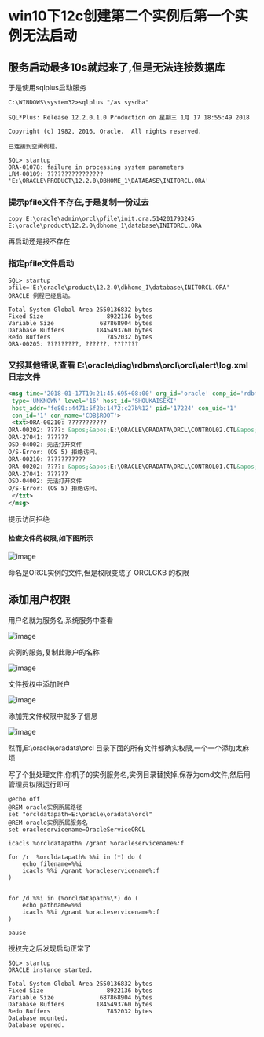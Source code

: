 # win10下12c创建第二个实例后第一个实例无法启动

## 服务启动最多10s就起来了,但是无法连接数据库

于是使用sqlplus启动服务

```
C:\WINDOWS\system32>sqlplus "/as sysdba"

SQL*Plus: Release 12.2.0.1.0 Production on 星期三 1月 17 18:55:49 2018

Copyright (c) 1982, 2016, Oracle.  All rights reserved.

已连接到空闲例程。

SQL> startup
ORA-01078: failure in processing system parameters
LRM-00109: ???????????????? 'E:\ORACLE\PRODUCT\12.2.0\DBHOME_1\DATABASE\INITORCL.ORA'

```

### 提示pfile文件不存在,于是复制一份过去

```
copy E:\oracle\admin\orcl\pfile\init.ora.514201793245 E:\oracle\product\12.2.0\dbhome_1\database\INITORCL.ORA
```

再启动还是报不存在

### 指定pfile文件启动

```
SQL> startup pfile='E:\oracle\product\12.2.0\dbhome_1\database\INITORCL.ORA'
ORACLE 例程已经启动。

Total System Global Area 2550136832 bytes
Fixed Size                  8922136 bytes
Variable Size             687868904 bytes
Database Buffers         1845493760 bytes
Redo Buffers                7852032 bytes
ORA-00205: ?????????, ??????, ???????
```

### 又报其他错误,查看 E:\oracle\diag\rdbms\orcl\orcl\alert\log.xml 日志文件

```Xml
<msg time='2018-01-17T19:21:45.695+08:00' org_id='oracle' comp_id='rdbms'
 type='UNKNOWN' level='16' host_id='SHOUKAISEKI'
 host_addr='fe80::4471:5f2b:1472:c27b%12' pid='17224' con_uid='1'
 con_id='1' con_name='CDB$ROOT'>
 <txt>ORA-00210: ???????????
ORA-00202: ????: &apos;&apos;E:\ORACLE\ORADATA\ORCL\CONTROL02.CTL&apos;&apos;
ORA-27041: ??????
OSD-04002: 无法打开文件
O/S-Error: (OS 5) 拒绝访问。
ORA-00210: ???????????
ORA-00202: ????: &apos;&apos;E:\ORACLE\ORADATA\ORCL\CONTROL01.CTL&apos;&apos;
ORA-27041: ??????
OSD-04002: 无法打开文件
O/S-Error: (OS 5) 拒绝访问。
 </txt>
</msg>
```
提示访问拒绝

#### 检查文件的权限,如下图所示

![image](https://raw.githubusercontent.com/shoukaiseki/blogdoc/master/oracle/win10%E4%B8%8B12c%E5%88%9B%E5%BB%BA%E7%AC%AC%E4%BA%8C%E4%B8%AA%E5%AE%9E%E4%BE%8B%E5%90%8E%E7%AC%AC%E4%B8%80%E4%B8%AA%E5%AE%9E%E4%BE%8B%E6%97%A0%E6%B3%95%E5%90%AF%E5%8A%A8/img/001.png)

命名是ORCL实例的文件,但是权限变成了 ORCLGKB 的权限

## 添加用户权限

用户名就为服务名,系统服务中查看

![image](https://raw.githubusercontent.com/shoukaiseki/blogdoc/master/oracle/win10%E4%B8%8B12c%E5%88%9B%E5%BB%BA%E7%AC%AC%E4%BA%8C%E4%B8%AA%E5%AE%9E%E4%BE%8B%E5%90%8E%E7%AC%AC%E4%B8%80%E4%B8%AA%E5%AE%9E%E4%BE%8B%E6%97%A0%E6%B3%95%E5%90%AF%E5%8A%A8/img/002.png)

实例的服务,复制此账户的名称

![image](https://raw.githubusercontent.com/shoukaiseki/blogdoc/master/oracle/win10%E4%B8%8B12c%E5%88%9B%E5%BB%BA%E7%AC%AC%E4%BA%8C%E4%B8%AA%E5%AE%9E%E4%BE%8B%E5%90%8E%E7%AC%AC%E4%B8%80%E4%B8%AA%E5%AE%9E%E4%BE%8B%E6%97%A0%E6%B3%95%E5%90%AF%E5%8A%A8/img/003.png)

文件授权中添加账户

![image](https://raw.githubusercontent.com/shoukaiseki/blogdoc/master/oracle/win10%E4%B8%8B12c%E5%88%9B%E5%BB%BA%E7%AC%AC%E4%BA%8C%E4%B8%AA%E5%AE%9E%E4%BE%8B%E5%90%8E%E7%AC%AC%E4%B8%80%E4%B8%AA%E5%AE%9E%E4%BE%8B%E6%97%A0%E6%B3%95%E5%90%AF%E5%8A%A8/img/004.png)

添加完文件权限中就多了信息

![image](https://raw.githubusercontent.com/shoukaiseki/blogdoc/master/oracle/win10%E4%B8%8B12c%E5%88%9B%E5%BB%BA%E7%AC%AC%E4%BA%8C%E4%B8%AA%E5%AE%9E%E4%BE%8B%E5%90%8E%E7%AC%AC%E4%B8%80%E4%B8%AA%E5%AE%9E%E4%BE%8B%E6%97%A0%E6%B3%95%E5%90%AF%E5%8A%A8/img/004.png)


然而,E:\oracle\oradata\orcl 目录下面的所有文件都确实权限,一个一个添加太麻烦

写了个批处理文件,你机子的实例服务名,实例目录替换掉,保存为cmd文件,然后用管理员权限运行即可

```Cmd
@echo off
@REM oracle实例所属路径
set "orcldatapath=E:\oracle\oradata\orcl"
@REM oracle实例所属服务名
set oracleservicename=OracleServiceORCL

icacls %orcldatapath% /grant %oracleservicename%:f

for /r  %orcldatapath% %%i in (*) do (
	echo filename=%%i
	icacls %%i /grant %oracleservicename%:f
)


for /d %%i in (%orcldatapath%\*) do (
	echo pathname=%%i
	icacls %%i /grant %oracleservicename%:f
)

pause
```


授权完之后发现启动正常了

```
SQL> startup
ORACLE instance started.

Total System Global Area 2550136832 bytes
Fixed Size                  8922136 bytes
Variable Size             687868904 bytes
Database Buffers         1845493760 bytes
Redo Buffers                7852032 bytes
Database mounted.
Database opened.
```
